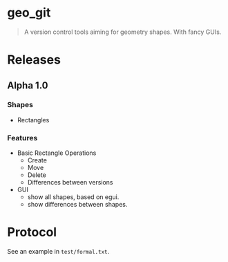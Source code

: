 # geo_git
> A version control tools aiming for geometry shapes.
> With fancy GUIs.

# Releases
## Alpha 1.0
### Shapes
- Rectangles

### Features
- Basic Rectangle Operations
  - Create
  - Move
  - Delete
  - Differences between versions
- GUI
  - show all shapes, based on egui.
  - show differences between shapes.

# Protocol
See an example in `test/formal.txt`.
